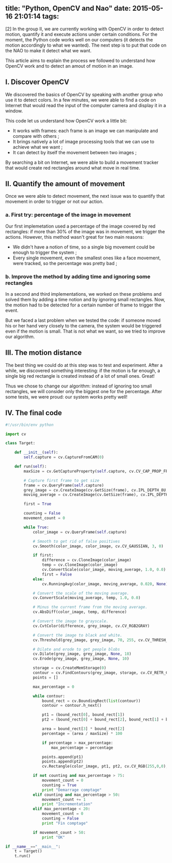 title: "Python, OpenCV and Nao"
date: 2015-05-16 21:01:14
tags:
---

[2] In the group II, we are currently working with OpenCV in order to detect motion, quantify it and execute actions under certain conditions. For the moment, the Python code works well on our computers (it detects the motion accordingly to what we wanted). The next step is to put that code on the NAO to make it detect what we want.

This article aims to explain the process we followed to understand how OpenCV work and to detect an amout of motion in an image.


## I. Discover OpenCV

We discovered the basics of OpenCV by speaking with another group who use it to detect colors. In a few minutes, we were able to find a code on Internet that would read the input of the computer camera and display it in a window.

This code let us understand how OpenCV work a little bit:

- It works with frames: each frame is an image we can manipulate and compare with others ;
- It brings natively a lot of image processing tools that we can use to achieve what we want ;
- It can detect by itself the movement between two images ;

By searching a bit on Internet, we were able to build a movement tracker that would create red rectangles around what move in real time.


## II. Quantify the amount of movement

Once we were able to detect movement, the next issue was to quantify that movement in order to trigger or not our action.

### a. First try: percentage of the image in movement

Our first implemetation used a percentage of the image covered by red rectangles: if more than 30% of the image was in movement, we trigger the actions. However, this method wasn't great for two main reasons:

- We didn't have a notion of time, so a single big movement could be enough to trigger the system ;
- Every single movement, even the smallest ones like a face movement, were tracked, so the percentage was pretty bad ;

### b. Improve the method by adding time and ignoring some rectangles

In a second and third implementations, we worked on these problems and solved them by adding a time notion and by ignoring small rectangles. Now, the motion had to be detected for a certain number of frame to trigger the event.

But we faced a last problem when we tested the code: if someone moved his or her hand very closely to the camera, the system would be triggered even if the motion is small. That is not what we want, so we tried to improve our algorithm.


## III. The motion distance

The best thing we could do at this step was to test and experiment. After a while, we discovered something interesting: if the motion is far enough, a single big red rectangle is created instead of a lot of small ones. Great!

Thus we chose to change our algorithm: instead of ignoring too small rectangles, we will consider only the biggest one for the percentage. After some tests, we were proud: our system works pretty well!


## IV. The final code

``` python
#!/usr/bin/env python

import cv

class Target:

    def __init__(self):
        self.capture = cv.CaptureFromCAM(0)

    def run(self):
        maxSize = cv.GetCaptureProperty(self.capture, cv.CV_CAP_PROP_FRAME_WIDTH) * cv.GetCaptureProperty(self.capture, cv.CV_CAP_PROP_FRAME_HEIGHT)

        # Capture first frame to get size
        frame = cv.QueryFrame(self.capture)
        grey_image = cv.CreateImage(cv.GetSize(frame), cv.IPL_DEPTH_8U, 1)
        moving_average = cv.CreateImage(cv.GetSize(frame), cv.IPL_DEPTH_32F, 3)

        first = True

        counting = False
        movement_count = 0

        while True:
            color_image = cv.QueryFrame(self.capture)

            # Smooth to get rid of false positives
            cv.Smooth(color_image, color_image, cv.CV_GAUSSIAN, 3, 0)

            if first:
                difference = cv.CloneImage(color_image)
                temp = cv.CloneImage(color_image)
                cv.ConvertScale(color_image, moving_average, 1.0, 0.0)
                first = False
            else:
                cv.RunningAvg(color_image, moving_average, 0.020, None)

            # Convert the scale of the moving average.
            cv.ConvertScale(moving_average, temp, 1.0, 0.0)

            # Minus the current frame from the moving average.
            cv.AbsDiff(color_image, temp, difference)

            # Convert the image to grayscale.
            cv.CvtColor(difference, grey_image, cv.CV_RGB2GRAY)

            # Convert the image to black and white.
            cv.Threshold(grey_image, grey_image, 70, 255, cv.CV_THRESH_BINARY)

            # Dilate and erode to get people blobs
            cv.Dilate(grey_image, grey_image, None, 18)
            cv.Erode(grey_image, grey_image, None, 10)

            storage = cv.CreateMemStorage(0)
            contour = cv.FindContours(grey_image, storage, cv.CV_RETR_CCOMP, cv.CV_CHAIN_APPROX_SIMPLE)
            points = []

            max_percentage = 0

            while contour:
                bound_rect = cv.BoundingRect(list(contour))
                contour = contour.h_next()

                pt1 = (bound_rect[0], bound_rect[1])
                pt2 = (bound_rect[0] + bound_rect[2], bound_rect[1] + bound_rect[3])

                area = bound_rect[3] * bound_rect[2]
                percentage = (area / maxSize) * 100

                if percentage > max_percentage:
                    max_percentage = percentage

                points.append(pt1)
                points.append(pt2)
                cv.Rectangle(color_image, pt1, pt2, cv.CV_RGB(255,0,0), 1)

            if not counting and max_percentage > 75:
                movement_count = 0
                counting = True
                print "Demarrage comptage"
            elif counting and max_percentage > 50:
                movement_count += 1
                print "Incrementation"
            elif max_percentage < 20:
                movement_count = 0
                counting = False
                print "Fin comptage"

            if movement_count > 50:
                print "OK"

if __name__=="__main__":
    t = Target()
    t.run()
```